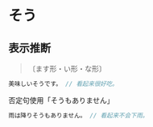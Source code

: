 # そう

## 表示推断

> 〔ます形・い形・な形〕

```js
美味しいそうです。 // 看起来很好吃。
```

否定句使用「そうもありません」

```js
雨は降りそうもありません。 // 看起来不会下雨。
```
